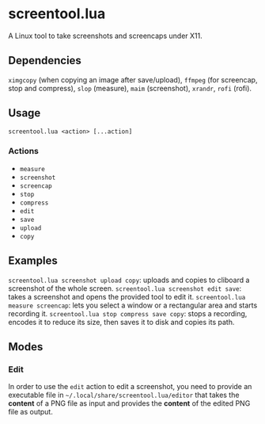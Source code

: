 # screentool.lua
A Linux tool to take screenshots and screencaps under X11.
## Dependencies
`ximgcopy` (when copying an image after save/upload), `ffmpeg` (for screencap, stop and compress), `slop` (measure), `maim` (screenshot), `xrandr`, `rofi` (rofi).
## Usage
`screentool.lua <action> [...action]`  
### Actions
* `measure`
* `screenshot`
* `screencap`
* `stop`
* `compress`
* `edit`
* `save`
* `upload`
* `copy`
## Examples
`screentool.lua screenshot upload copy`: uploads and copies to cliboard a screenshot of the whole screen.
`screentool.lua screenshot edit save`: takes a screenshot and opens the provided tool to edit it.
`screentool.lua measure screencap`: lets you select a window or a rectangular area and starts recording it.
`screentool.lua stop compress save copy`: stops a recording, encodes it to reduce its size, then saves it to disk and copies its path.

## Modes
### Edit
In order to use the `edit` action to edit a screenshot, you need to provide an executable file in `~/.local/share/screentool.lua/editor` that takes the **content** of a PNG file as input and provides the **content** of the edited PNG file as output.
